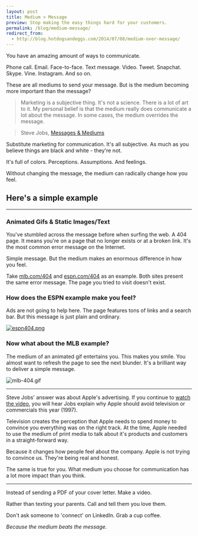 ```yaml
---
layout: post
title: Medium > Message
preview: Stop making the easy things hard for your customers.
permalink: /blog/medium-message/
redirect_from:
  - http://blog.hotdogsandeggs.com/2014/07/08/medium-over-message/
---
```

You have an amazing amount of ways to communicate.

Phone call. Email. Face-to-face. Text message. Video. Tweet. Snapchat. Skype. Vine. Instagram. And so on. 

These are all mediums to send your message. But is the medium becoming more important than the message? 

> Marketing is a subjective thing. It's not a science. There is a lot of art to it. My personal belief is that the medium really does communicate a lot about the message. In some cases, the medium overrides the message. 

> Steve Jobs, [Messages & Mediums](http://youtu.be/3LEXae1j6EY?t=46m50s)

Substitute marketing for communication. It's all subjective. As much as you believe things are black and white - they're not. 

It's full of colors. Perceptions. Assumptions. And feelings. 

Without changing the message, the medium can radically change how you feel. 

## Here's a simple example

* * * 

### Animated Gifs & Static Images/Text

You've stumbled across the message before when surfing the web. A 404 page. It means you're on a page that no longer exists or at a broken link. It's the most common error message on the Internet. 

Simple message. But the medium makes an enormous difference in how you feel. 

Take [mlb.com/404](http://mlb.com/404) and [espn.com/404](http://espn.com/404) as an example. Both sites present the same error message. The page you tried to visit doesn't exist. 

### How does the ESPN example make you feel? 

Ads are not going to help here. The page features tons of links and a search bar. But this message is just plain and ordinary.

[![espn404.png](https://d23f6h5jpj26xu.cloudfront.net/wpxtlnj95o4gma_small.png)](http://img.svbtle.com/wpxtlnj95o4gma.png)


### Now what about the MLB example? 

The medium of an animated gif entertains you. This makes you smile. You almost want to refresh the page to see the next blunder. It's a brilliant way to deliver a simple message. 

![mlb-404.gif](https://draftin.com:443/images/17017?token=0WocXh1Y1FnVck5kZ1VXNo8-Y3-a5aCoPZQ6jwKtGl7H-F6xPBsNYpjBqta-phN0R-AhjeRiUWeF_5yYKcyQAoY) 

* * * 

Steve Jobs' answer was about Apple's advertising. If you continue to [watch the video](https://www.youtube.com/watch?v=3LEXae1j6EY&feature=youtu.be&t=46m50s), you will hear Jobs explain why Apple should avoid television or commercials this year (1997). 

Television creates the perception that Apple needs to spend money to convince you everything was on the right track. At the time, Apple needed to use the medium of print media to talk about it's products and customers in a straight-forward way. 

Because it changes how people feel about the company. Apple is not trying to convince us. They're being real and honest. 

The same is true for you. What medium you choose for communication has a lot more impact than you think. 

* * * 

Instead of sending a PDF of your cover letter. Make a video. 

Rather than texting your parents. Call and tell them you love them. 

Don't ask someone to 'connect' on LinkedIn. Grab a cup coffee. 

*Because the medium beats the message.*
